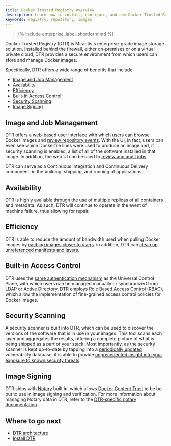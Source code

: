 ```yaml
---
title: Docker Trusted Registry overview
description: Learn how to install, configure, and use Docker Trusted Registry.
keywords: registry, repository, images
---
```


>{% include enterprise_label_shortform.md %}

Docker Trusted Registry (DTR) is Mirantis's enterprise-grade image storage solution. Installed behind the firewall, either on-premises or on a virtual private cloud, DTR provides a secure environment from which users can store and manage Docker images.

Specifically, DTR offers a wide range of benefits that include:

* [Image and Job Management](image-and-job-management)
* [Availability](availability)
* [Efficiency](efficiency)
* [Built-in Access Control](built-in-access-control)
* [Security Scanning](security-scanning)
* [Image Signing](image-signing)

## Image and Job Management
 DTR offers a web-based user interface with which users can browse Docker images and [review repository events](/ee/dtr/user/audit-repository-events/). With the UI, in fact, users can even see which Dockerfile lines were used to produce an image and, if security scanning is enabled, a list of all of the software installed in that image. In addition, the web UI can be used to [review and audit jobs](/ee/dtr/admin/manage-jobs/audit-jobs-via-ui/).

DTR can serve as a Continuous Integration and Continuous Delivery component, in the building, shipping, and running of applications.

## Availability

DTR is highly available through the use of multiple replicas of all containers and metadata. As such, DTR will continue to operate in the event of machine failure, thus allowing for repair.

## Efficiency

DTR is able to reduce the amount of bandwidth used when pulling Docker images by [caching images closer to users](admin/configure/deploy-caches/index.md). in addition, DTR can [clean up unreferenced manifests and layers](admin/configure/garbage-collection.md).

## Built-in Access Control

DTR uses the [same authentication mechanism](https://docs.docker.com/ee/ucp/#built-in-security-and-access-control) as the Universal Control Plane, with which users can be managed manually or synchronized from LDAP or Active Directory. DTR employs [Role Based Access Control](admin/manage-users/index.md) (RBAC), which allow the implementation of fine-grained access control policies for Docker images.

## Security Scanning

A security scanner is built into DTR, which can be used to discover the versions of the software that is in use in your images. This tool scans each layer and aggregates the results, offering a complete picture of what is being shipped as a part of your stack. Most importantly, as the security scanner is kept up-to-date by tapping into a [periodically updated](admin/configure/set-up-vulnerability-scans.md) vulnerability database, it is able to provide [unprecedented insight into your exposure to known security threats](user/manage-images/scan-images-for-vulnerabilities.md).

## Image Signing

DTR ships with [Notary](/notary/getting_started.md) built in, which allows [Docker Content Trust](/engine/security/trust/content_trust.md) to be be put to use in image signing and verification. For more information about managing Notary data in DTR, refer to the [DTR-specific notary documentation](user/manage-images/sign-images/index.md).

## Where to go next

* [DTR architecture](architecture.md)
* [Install DTR](admin/install/index.md)
